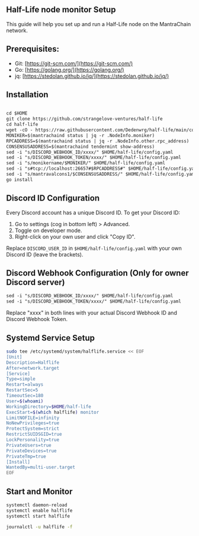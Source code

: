 ## Half-Life node monitor Setup

This guide will help you set up and run a Half-Life node on the MantraChain network.

## Prerequisites:

- Git: [https://git-scm.com/](https://git-scm.com/)
- Go: [https://golang.org/](https://golang.org/)
- jq: [https://stedolan.github.io/jq/](https://stedolan.github.io/jq/)

## Installation

```markdown

cd $HOME
git clone https://github.com/strangelove-ventures/half-life
cd half-life
wget -cO - https://raw.githubusercontent.com/Dedenwrg/half-life/main/config.yaml.example > config.yaml
MONIKER=$(mantrachaind status | jq -r .NodeInfo.moniker)
RPCADDRESS=$(mantrachaind status | jq -r .NodeInfo.other.rpc_address)
CONSENSUSADDRESS=$(mantrachaind tendermint show-address)
sed -i "s/DISCORD_WEBHOOK_ID/xxxx/" $HOME/half-life/config.yaml
sed -i "s/DISCORD_WEBHOOK_TOKEN/xxxx/" $HOME/half-life/config.yaml
sed -i "s/monikername/$MONIKER/" $HOME/half-life/config.yaml
sed -i "s#tcp://localhost:26657#$RPCADDRESS#" $HOME/half-life/config.yaml
sed -i "s/mantravalcons1/$CONSENSUSADDRESS/" $HOME/half-life/config.yaml
go install
```

## Discord ID Configuration

Every Discord account has a unique Discord ID. To get your Discord ID:

1. Go to settings (cog in bottom left) > Advanced.
2. Toggle on developer mode.
3. Right-click on your own user and click "Copy ID".

Replace `DISCORD_USER_ID` in `$HOME/half-life/config.yaml` with your own Discord ID (leave the brackets).

## Discord Webhook Configuration (Only for owner Discord server) 

```markdown
sed -i "s/DISCORD_WEBHOOK_ID/xxxx/" $HOME/half-life/config.yaml
sed -i "s/DISCORD_WEBHOOK_TOKEN/xxxx/" $HOME/half-life/config.yaml
```

Replace "xxxx" in both lines with your actual Discord Webhook ID and Discord Webhook Token.

## Systemd Service Setup

```bash
sudo tee /etc/systemd/system/halflife.service << EOF
[Unit]
Description=Halflife
After=network.target
[Service]
Type=simple
Restart=always
RestartSec=5
TimeoutSec=180
User=$(whoami)
WorkingDirectory=$HOME/half-life
ExecStart=$(which halflife) monitor
LimitNOFILE=infinity
NoNewPrivileges=true
ProtectSystem=strict
RestrictSUIDSGID=true
LockPersonality=true
PrivateUsers=true
PrivateDevices=true
PrivateTmp=true
[Install]
WantedBy=multi-user.target
EOF
```

## Start and Monitor

```bash
systemctl daemon-reload
systemctl enable halflife
systemctl start halflife

journalctl -u halflife -f
```
